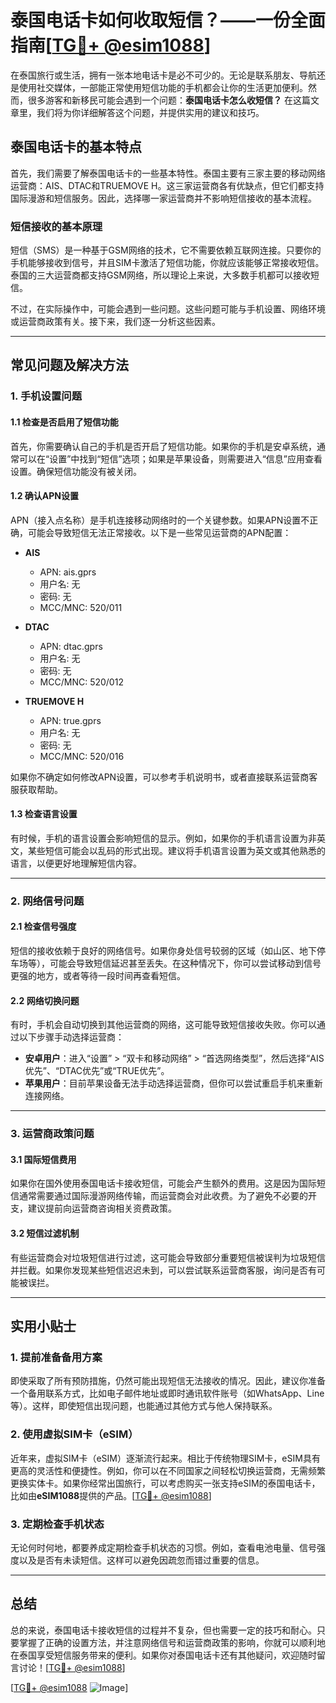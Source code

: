 # 泰国电话卡如何收取短信？——一份全面指南[[TG💪+ @esim1088](https://t.me/s/esim1088)]

在泰国旅行或生活，拥有一张本地电话卡是必不可少的。无论是联系朋友、导航还是使用社交媒体，一部能正常使用短信功能的手机都会让你的生活更加便利。然而，很多游客和新移民可能会遇到一个问题：**泰国电话卡怎么收短信？** 在这篇文章里，我们将为你详细解答这个问题，并提供实用的建议和技巧。

## 泰国电话卡的基本特点

首先，我们需要了解泰国电话卡的一些基本特性。泰国主要有三家主要的移动网络运营商：AIS、DTAC和TRUEMOVE H。这三家运营商各有优缺点，但它们都支持国际漫游和短信服务。因此，选择哪一家运营商并不影响短信接收的基本流程。

### 短信接收的基本原理

短信（SMS）是一种基于GSM网络的技术，它不需要依赖互联网连接。只要你的手机能够接收到信号，并且SIM卡激活了短信功能，你就应该能够正常接收短信。泰国的三大运营商都支持GSM网络，所以理论上来说，大多数手机都可以接收短信。

不过，在实际操作中，可能会遇到一些问题。这些问题可能与手机设置、网络环境或运营商政策有关。接下来，我们逐一分析这些因素。

---

## 常见问题及解决方法

### 1. 手机设置问题

#### 1.1 检查是否启用了短信功能

首先，你需要确认自己的手机是否开启了短信功能。如果你的手机是安卓系统，通常可以在“设置”中找到“短信”选项；如果是苹果设备，则需要进入“信息”应用查看设置。确保短信功能没有被关闭。

#### 1.2 确认APN设置

APN（接入点名称）是手机连接移动网络时的一个关键参数。如果APN设置不正确，可能会导致短信无法正常接收。以下是一些常见运营商的APN配置：

- **AIS**
  - APN: ais.gprs
  - 用户名: 无
  - 密码: 无
  - MCC/MNC: 520/011

- **DTAC**
  - APN: dtac.gprs
  - 用户名: 无
  - 密码: 无
  - MCC/MNC: 520/012

- **TRUEMOVE H**
  - APN: true.gprs
  - 用户名: 无
  - 密码: 无
  - MCC/MNC: 520/016

如果你不确定如何修改APN设置，可以参考手机说明书，或者直接联系运营商客服获取帮助。

#### 1.3 检查语言设置

有时候，手机的语言设置会影响短信的显示。例如，如果你的手机语言设置为非英文，某些短信可能会以乱码的形式出现。建议将手机语言设置为英文或其他熟悉的语言，以便更好地理解短信内容。

---

### 2. 网络信号问题

#### 2.1 检查信号强度

短信的接收依赖于良好的网络信号。如果你身处信号较弱的区域（如山区、地下停车场等），可能会导致短信延迟甚至丢失。在这种情况下，你可以尝试移动到信号更强的地方，或者等待一段时间再查看短信。

#### 2.2 网络切换问题

有时，手机会自动切换到其他运营商的网络，这可能导致短信接收失败。你可以通过以下步骤手动选择运营商：

- **安卓用户**：进入“设置” > “双卡和移动网络” > “首选网络类型”，然后选择“AIS优先”、“DTAC优先”或“TRUE优先”。
- **苹果用户**：目前苹果设备无法手动选择运营商，但你可以尝试重启手机来重新连接网络。

---

### 3. 运营商政策问题

#### 3.1 国际短信费用

如果你在国外使用泰国电话卡接收短信，可能会产生额外的费用。这是因为国际短信通常需要通过国际漫游网络传输，而运营商会对此收费。为了避免不必要的开支，建议提前向运营商咨询相关资费政策。

#### 3.2 短信过滤机制

有些运营商会对垃圾短信进行过滤，这可能会导致部分重要短信被误判为垃圾短信并拦截。如果你发现某些短信迟迟未到，可以尝试联系运营商客服，询问是否有可能被误拦。

---

## 实用小贴士

### 1. 提前准备备用方案

即使采取了所有预防措施，仍然可能出现短信无法接收的情况。因此，建议你准备一个备用联系方式，比如电子邮件地址或即时通讯软件账号（如WhatsApp、Line等）。这样，即使短信出现问题，也能通过其他方式与他人保持联系。

### 2. 使用虚拟SIM卡（eSIM）

近年来，虚拟SIM卡（eSIM）逐渐流行起来。相比于传统物理SIM卡，eSIM具有更高的灵活性和便捷性。例如，你可以在不同国家之间轻松切换运营商，无需频繁更换实体卡。如果你经常出国旅行，可以考虑购买一张支持eSIM的泰国电话卡，比如由**eSIM1088**提供的产品。[[TG💪+ @esim1088](https://t.me/s/esim1088)]

### 3. 定期检查手机状态

无论何时何地，都要养成定期检查手机状态的习惯。例如，查看电池电量、信号强度以及是否有未读短信。这样可以避免因疏忽而错过重要的信息。

---

## 总结

总的来说，泰国电话卡接收短信的过程并不复杂，但也需要一定的技巧和耐心。只要掌握了正确的设置方法，并注意网络信号和运营商政策的影响，你就可以顺利地在泰国享受短信服务带来的便利。如果你对泰国电话卡还有其他疑问，欢迎随时留言讨论！[[TG💪+ @esim1088](https://t.me/s/esim1088)]

[[TG💪+ @esim1088](https://t.me/s/esim1088) ![Image](https://i.postimg.cc/4NQfJmqS/Snipaste-2025-05-13-00-14-12.png)]